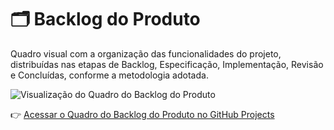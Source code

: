 # 🗂️ Backlog do Produto

Quadro visual com a organização das funcionalidades do projeto, distribuídas nas etapas de Backlog, Especificação, Implementação, Revisão e Concluídas, conforme a metodologia adotada.

![Visualização do Quadro do Backlog do Produto]()

👉 [Acessar o Quadro do Backlog do Produto no GitHub Projects](https://github.com/users/taizaoliveira/projects/2/views/1)
